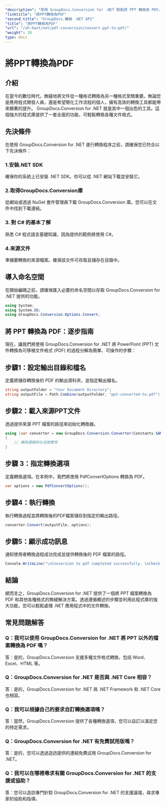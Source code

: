 ```yaml
---
"description": "使用 GroupDocs.Conversion for .NET 輕鬆將 PPT 轉換為 PDF。享受可自訂選項的無縫文件轉換。"
"linktitle": "將PPT轉換為PDF"
"second_title": "GroupDocs.轉換 .NET API"
"title": "將PPT轉換為PDF"
"url": "/zh-hant/net/pdf-conversion/convert-ppt-to-pdf/"
"weight": 28
type: docs
---
```

# 將PPT轉換為PDF

## 介紹
在當今的數位時代，無縫地將文件從一種格式轉換為另一種格式至關重要。無論您是應用程式開發人員，還是希望簡化工作流程的個人，擁有高效的轉換工具都能帶來顯著的提升。 GroupDocs.Conversion for .NET 就是其中一個出色的工具。這個強大的程式庫提供了一套全面的功能，可輕鬆轉換各種文件格式。
## 先決條件
在使用 GroupDocs.Conversion for .NET 進行轉換程序之前，請確保您已符合以下先決條件：
### 1.安裝.NET SDK
確保你的系統上已安裝 .NET SDK。你可以從 .NET 網站下載並安裝它。
### 2.取得GroupDocs.Conversion庫
從網站或透過 NuGet 套件管理員下載 GroupDocs.Conversion 庫。您可以在文件中找到下載連結。
### 3. 對 C# 的基本了解
熟悉 C# 程式語言基礎知識，因為提供的範例將使用 C#。
### 4.來源文件
準備要轉換的來源檔案。確保該文件可存取且儲存在目錄中。

## 導入命名空間
在開始編碼之前，請確保匯入必要的命名空間以存取 GroupDocs.Conversion for .NET 提供的功能。
```csharp
using System;
using System.IO;
using GroupDocs.Conversion.Options.Convert;
```
## 將 PPT 轉換為 PDF：逐步指南
現在，讓我們將使用 GroupDocs.Conversion for .NET 將 PowerPoint (PPT) 文件轉換為可移植文件格式 (PDF) 的過程分解為簡單、可操作的步驟：
## 步驟1：設定輸出目錄和檔名
定義將儲存轉換後的 PDF 的輸出資料夾，並指定輸出檔名。
```csharp
string outputFolder = "Your Document Directory";
string outputFile = Path.Combine(outputFolder, "ppt-converted-to.pdf");
```
## 步驟2：載入來源PPT文件
透過提供來源 PPT 檔案的路徑來初始化轉換器。
```csharp
using (var converter = new GroupDocs.Conversion.Converter(Constants.SAMPLE_PPT))
{
    // 轉換邏輯將在這裡實現
}
```
## 步驟 3：指定轉換選項
定義轉換選項。在本例中，我們將使用 PdfConvertOptions 轉換為 PDF。
```csharp
var options = new PdfConvertOptions();
```
## 步驟4：執行轉換
執行轉換過程並將轉換後的PDF檔案儲存到指定的輸出路徑。
```csharp
converter.Convert(outputFile, options);
```
## 步驟5：顯示成功訊息
通知使用者轉換過程成功完成並提供轉換後的 PDF 檔案的路徑。
```csharp
Console.WriteLine("\nConversion to pdf completed successfully. \nCheck output in {0}", outputFolder);
```

## 結論
總而言之，GroupDocs.Conversion for .NET 提供了一個將 PPT 檔案轉換為 PDF 和其他各種格式的無縫解決方案。透過遵循概述的步驟並利用此程式庫的強大功能，您可以輕鬆處理 .NET 應用程式中的文件轉換。
## 常見問題解答
### Q：我可以使用 GroupDocs.Conversion for .NET 將 PPT 以外的檔案轉換為 PDF 嗎？
答：是的，GroupDocs.Conversion 支援多種文件格式轉換，包括 Word、Excel、HTML 等。
### Q：GroupDocs.Conversion for .NET 是否與 .NET Core 相容？
答：是的，GroupDocs.Conversion for .NET 與 .NET Framework 和 .NET Core 也相容。
### Q：我可以根據自己的要求自訂轉換選項嗎？
答：當然，GroupDocs.Conversion 提供了各種轉換選項，您可以自訂以滿足您的特定需求。
### Q：GroupDocs.Conversion for .NET 有免費試用版嗎？
答：是的，您可以透過造訪提供的連結免費試用 GroupDocs.Conversion for .NET。
### Q：我可以在哪裡尋求有關 GroupDocs.Conversion for .NET 的支援或協助？
答：您可以造訪專門針對 GroupDocs.Conversion for .NET 的支援論壇，尋求專家的協助和指導。
